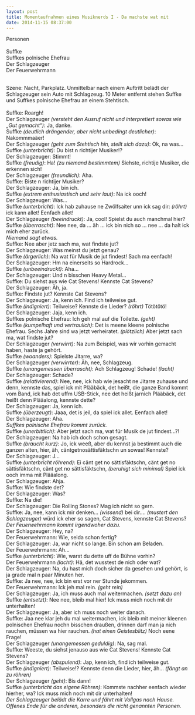 ```yaml
---
layout: post
title: Momentaufnahmen eines Musiknerds I - Da machste wat mit
date: 2014-11-15 08:37:00
---
```



Personen<br><br>
Suffke<br>
Suffkes polnische Ehefrau<br>
Der Schlagzeuger<br>
Der Feuerwehrmann<br><br>

Szene: Nacht, Parkplatz. Unmittelbar nach einem Auftritt belädt der Schlagzeuger sein Auto mit Schlagzeug. 10 Meter entfernt stehen Suffke und Suffkes polnische Ehefrau an einem Stehtisch.
<br><br>
Suffke: Roargh!<br>
Der Schlagzeuger *(versteht den Ausruf nicht und interpretiert sowas wie „Gut gemacht“)*: Ja, danke.<br>
Suffke *(deutlich drängender, aber nicht unbedingt deutlicher)*: Nakommmaäer!<br>
Der Schlagzeuger *(geht zum Stehtisch hin, stellt sich dazu)*: Ok, na was...<br>
Suffke *(unterbricht)*: Du bist n richtijer Musiker!?<br>
Der Schlagzeuger: Stimmt!<br>
Suffke *(freudig)*: Ha! *(zu niemand bestimmtem)* Siehste, richtije Musiker, die erkennen sich!<br>
Der Schlagzeuger *(freundlich)*: Aha.<br>
Suffke: Biste n richtijer Musiker?<br>
Der Schlagzeuger: Ja, bin ich.<br>
Suffke *(extrem enthusiastisch und sehr laut)*: Na ick ooch!<br>
Der Schlagzeuger: Was...<br>
Suffke *(unterbricht)*: Ick hab zuhause ne Zwölfsaiter unn ick sag dir: *(röhrt)* ick kann allet! Eenfach allet!<br>
Der Schlagzeuger *(beeindruckt)*: Ja, cool! Spielst du auch manchmal hier?<br>
Suffke *(überrascht)*: Nee nee, da … äh … ick bin nich so … nee … da halt ick mich eher zurück.<br>
*Niemand sagt etwas.*<br>
Suffke: Nee aber jetz sach ma, wat findste jut?<br>
Der Schlagzeuger: Was meinst du jetzt genau?<br>
Suffke *(ärgerlich)*: Na wat für Musik de jut findest! Sach ma eenfach!<br>
Der Schlagzeuger: Hm na einerseits so Hardrock...<br>
Suffke *(unbeeindruckt)*: Aha...<br>
Der Schlagzeuger: Und n bisschen Heavy Metal...<br>
Suffke: Du siehst aus wie Cat Stevens! Kennste Cat Stevens?<br>
Der Schlagzeuger: Äh, ja.<br>
Suffke: Findste jut? Kennste Cat Stevens?<br>
Der Schlagzeuger: Ja, kenn ich. Find ich teilweise gut.<br>
Suffke *(indigniert)*: Teilweise? Kennste die Lieder? *(röhrt)* Tötötötö!<br>
Der Schlagzeuger: Jaja, kenn ich.<br>
Suffkes polnische Ehefrau: Ich geh mal auf die Toilette. *(geht)*<br>
Suffke *(kumpelhaft und vertraulich)*: Det is meene kleene polnische Ehefrau. Sechs Jahre sind wa jetzt verheiratet. *(plötzlich)* Aber jetzt sach ma, wat findste jut?<br>
Der Schlagzeuger *(verwirrt)*: Na zum Beispiel, was wir vorhin gemacht haben, haste ja gehört.<br>
Suffke *(woanders)*: Spielste Jitarre, wa?<br> Der Schlagzeuger *(verwirrter)*: Äh, nee, Schlagzeug.<br>
Suffke *(unangemessen überrascht)*: Ach Schlagzeug! Schade! *(lacht)*<br>
Der Schlagzeuger: Schade?<br>
Suffke *(relativierend)*: Nee, nee, ick hab wie jesacht ne Jitarre zuhause und denn, kennste das, spiel ick mit Plääbäck, det heißt, die ganze Band kommt vom Band, ick hab det uffm USB-Stick, nee det heißt jarnich Plääbäck, det heißt denn Plääalong, kennste dette?<br>
Der Schlagzeuger: Ja, kenn ich.<br>
Suffke *(überzeugt)*: Jaaa, det is jeil, da spiel ick allet. Eenfach allet!<br>
Der Schlagzeuger: Aha.<br>
*Suffkes polnische Ehefrau kommt zurück.*<br>
Suffke *(unerbittlich)*: Aber jetzt sach ma, wat für Musik de jut findest...?!<br>
Der Schlagzeuger: Na hab ich doch schon gesagt. <br>
Suffke *(braucht kurz)*: Jo, ick weeß, aber du kennst ja bestimmt auch die ganzen alten, hier, äh, cäntgetnosättisfäktschn un sowas! Kennste?<br>
Der Schlagzeuger: J...<br>
Suffke *(unterbricht röhrend)*:  Ei cänt get no sättisfäktschn, cänt get no sättisfäktschn, cänt get no sättisfäktschn, *(beruhigt sich minimal)* Spiel ick ooch imma mit Plääalong.<br>
Der Schlagzeuger: Ahja.<br>
Suffke: Wie findste det?<br>
Der Schlagzeuger: Was?<br>
Suffke: Na die!<br>
Der Schlagzeuger: Die Rolling Stones? Mag ich nicht so gern. <br>
Suffke: Ja, nee, kann ick mir denken... *(wissend)* bei dir.... *(mustert den Schlagzeuger)* würd ick eher so sagen, Cat Stevens, kennste Cat Stevens?<br>
*Der Feuerwehrmann kommt irgendwoher dazu.*<br>
Der Schlagzeuger: Hey, na?<br>
Der Feuerwehrmann: Wie, seida schon fertig?<br>
Der Schlagzeuger: Ja, war nicht so lange. Bin schon am Beladen.<br>
Der Feuerwehrmann: Ah...<br>
Suffke *(unterbricht)*: Wie, warst du dette uff de Bühne vorhin?<br>
Der Feuerwehrmann *(lacht)*: Hä, det wusstest de nich oder wat?<br>
Der Schlagzeuger: Na, du hast mich doch sicher da gesehen und gehört, is ja grade mal n paar Minuten her.<br>
Suffke: Ja nee, nee, ick bin erst vor ner Stunde jekommen.<br>
Der Feuerwehrmann: Ick jeh mal rein. *(geht rein)*<br>
Der Schlagzeuger: Ja, ich muss auch mal weitermachen. *(setzt dazu an)*<br>
Suffke *(entsetzt)*: Nee nee, bleib mal hier! Ick muss mich noch mit dir unterhalten!<br>
Der Schlagzeuger: Ja, aber ich muss noch weiter danach.<br>
Suffke: Jaa nee klar jeh du mal weitermachen, ick bleib mit meiner kleenen polnischen Ehefrau nochn bisschen draußen, drinnen darf man ja nich rauchen, müssen wa hier rauchen. *(hat einen Geistesblitz)* Noch eene Frage!<br>
Der Schlagzeuger *(unangemessen geduldig)*: Na, sag mal.<br>
Suffke: Weeste, du siehst jenauso aus wie Cat Stevens! Kennste Cat Stevens?<br>
Der Schlagzeuger *(abspulend)*: Jap, kenn ich, find ich teilweise gut.<br>
Suffke *(indigniert)*: Teilweise!? Kennste denn die Lieder, hier, äh... *(fängt an zu röhren)*<br>
Der Schlagzeuger *(geht)*: Bis dann!<br>
Suffke *(unterbricht das eigene Röhren)*: Kommste nachher eenfach wieder hierher, wa? Ick muss mich noch mit dir unterhalten!<br>
*Der Schlagzeuger belädt die Karre und fährt mit Vollgas nach Hause. Offenes Ende für die anderen, besonders die nicht genannten Personen.*
 
